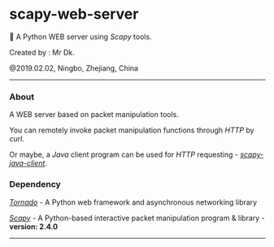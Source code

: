 # scapy-web-server
🔬 A Python WEB server using _Scapy_ tools.

Created by : Mr Dk.

@2019.02.02, Ningbo, Zhejiang, China

---

### About

A WEB server based on packet manipulation tools.

You can remotely invoke packet manipulation functions through _HTTP_ by _curl_.

Or maybe, a _Java_ client program can be used for _HTTP_ requesting - _[scapy-java-client](https://github.com/mrdrivingduck/scapy-java-client)_.

### Dependency

_[Tornado](https://github.com/tornadoweb/tornado)_ - A Python web framework and asynchronous networking library

_[Scapy](https://github.com/secdev/scapy)_ - A Python-based interactive packet manipulation program & library - __version: 2.4.0__

---

